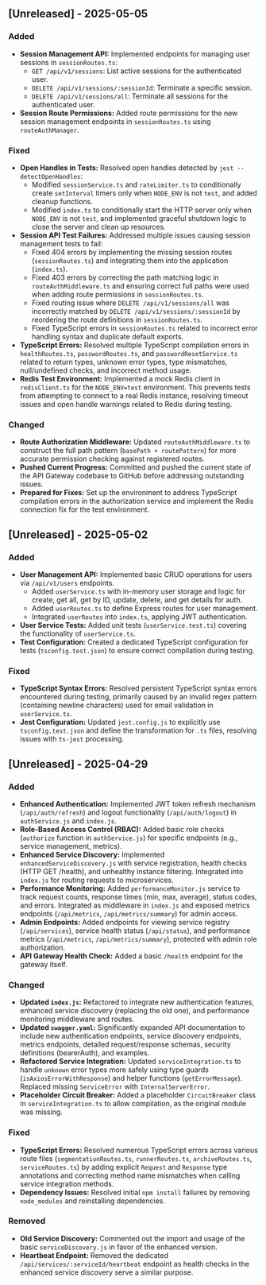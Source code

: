 ## [Unreleased] - 2025-05-05

### Added
- **Session Management API:** Implemented endpoints for managing user sessions in `sessionRoutes.ts`:
  - `GET /api/v1/sessions`: List active sessions for the authenticated user.
  - `DELETE /api/v1/sessions/:sessionId`: Terminate a specific session.
  - `DELETE /api/v1/sessions/all`: Terminate all sessions for the authenticated user.
- **Session Route Permissions:** Added route permissions for the new session management endpoints in `sessionRoutes.ts` using `routeAuthManager`.

### Fixed
- **Open Handles in Tests:** Resolved open handles detected by `jest --detectOpenHandles`:
  - Modified `sessionService.ts` and `rateLimiter.ts` to conditionally create `setInterval` timers only when `NODE_ENV` is not `test`, and added cleanup functions.
  - Modified `index.ts` to conditionally start the HTTP server only when `NODE_ENV` is not `test`, and implemented graceful shutdown logic to close the server and clean up resources.
- **Session API Test Failures:** Addressed multiple issues causing session management tests to fail:
  - Fixed 404 errors by implementing the missing session routes (`sessionRoutes.ts`) and integrating them into the application (`index.ts`).
  - Fixed 403 errors by correcting the path matching logic in `routeAuthMiddleware.ts` and ensuring correct full paths were used when adding route permissions in `sessionRoutes.ts`.
  - Fixed routing issue where `DELETE /api/v1/sessions/all` was incorrectly matched by `DELETE /api/v1/sessions/:sessionId` by reordering the route definitions in `sessionRoutes.ts`.
  - Fixed TypeScript errors in `sessionRoutes.ts` related to incorrect error handling syntax and duplicate default exports.
- **TypeScript Errors:** Resolved multiple TypeScript compilation errors in `healthRoutes.ts`, `passwordRoutes.ts`, and `passwordResetService.ts` related to return types, unknown error types, type mismatches, null/undefined checks, and incorrect method usage.
- **Redis Test Environment:** Implemented a mock Redis client in `redisClient.ts` for the `NODE_ENV=test` environment. This prevents tests from attempting to connect to a real Redis instance, resolving timeout issues and open handle warnings related to Redis during testing.

### Changed
- **Route Authorization Middleware:** Updated `routeAuthMiddleware.ts` to construct the full path pattern (`basePath + routePattern`) for more accurate permission checking against registered routes.
- **Pushed Current Progress:** Committed and pushed the current state of the API Gateway codebase to GitHub before addressing outstanding issues.
- **Prepared for Fixes:** Set up the environment to address TypeScript compilation errors in the authorization service and implement the Redis connection fix for the test environment.

## [Unreleased] - 2025-05-02

### Added
- **User Management API:** Implemented basic CRUD operations for users via `/api/v1/users` endpoints.
  - Added `userService.ts` with in-memory user storage and logic for create, get all, get by ID, update, delete, and get details for auth.
  - Added `userRoutes.ts` to define Express routes for user management.
  - Integrated `userRoutes` into `index.ts`, applying JWT authentication.
- **User Service Tests:** Added unit tests (`userService.test.ts`) covering the functionality of `userService.ts`.
- **Test Configuration:** Created a dedicated TypeScript configuration for tests (`tsconfig.test.json`) to ensure correct compilation during testing.

### Fixed
- **TypeScript Syntax Errors:** Resolved persistent TypeScript syntax errors encountered during testing, primarily caused by an invalid regex pattern (containing newline characters) used for email validation in `userService.ts`.
- **Jest Configuration:** Updated `jest.config.js` to explicitly use `tsconfig.test.json` and define the transformation for `.ts` files, resolving issues with `ts-jest` processing.

## [Unreleased] - 2025-04-29

### Added
- **Enhanced Authentication:** Implemented JWT token refresh mechanism (`/api/auth/refresh`) and logout functionality (`/api/auth/logout`) in `authService.js` and `index.js`.
- **Role-Based Access Control (RBAC):** Added basic role checks (`authorize` function in `authService.js`) for specific endpoints (e.g., service management, metrics).
- **Enhanced Service Discovery:** Implemented `enhancedServiceDiscovery.js` with service registration, health checks (HTTP GET /health), and unhealthy instance filtering. Integrated into `index.js` for routing requests to microservices.
- **Performance Monitoring:** Added `performanceMonitor.js` service to track request counts, response times (min, max, average), status codes, and errors. Integrated as middleware in `index.js` and exposed metrics endpoints (`/api/metrics`, `/api/metrics/summary`) for admin access.
- **Admin Endpoints:** Added endpoints for viewing service registry (`/api/services`), service health status (`/api/status`), and performance metrics (`/api/metrics`, `/api/metrics/summary`), protected with admin role authorization.
- **API Gateway Health Check:** Added a basic `/health` endpoint for the gateway itself.

### Changed
- **Updated `index.js`:** Refactored to integrate new authentication features, enhanced service discovery (replacing the old one), and performance monitoring middleware and routes.
- **Updated `swagger.yaml`:** Significantly expanded API documentation to include new authentication endpoints, service discovery endpoints, metrics endpoints, detailed request/response schemas, security definitions (bearerAuth), and examples.
- **Refactored Service Integration:** Updated `serviceIntegration.ts` to handle `unknown` error types more safely using type guards (`isAxiosErrorWithResponse`) and helper functions (`getErrorMessage`). Replaced missing `ServiceError` with `InternalServerError`.
- **Placeholder Circuit Breaker:** Added a placeholder `CircuitBreaker` class in `serviceIntegration.ts` to allow compilation, as the original module was missing.

### Fixed
- **TypeScript Errors:** Resolved numerous TypeScript errors across various route files (`segmentationRoutes.ts`, `runnerRoutes.ts`, `archiveRoutes.ts`, `serviceRoutes.ts`) by adding explicit `Request` and `Response` type annotations and correcting method name mismatches when calling service integration methods.
- **Dependency Issues:** Resolved initial `npm install` failures by removing `node_modules` and reinstalling dependencies.

### Removed
- **Old Service Discovery:** Commented out the import and usage of the basic `serviceDiscovery.js` in favor of the enhanced version.
- **Heartbeat Endpoint:** Removed the dedicated `/api/services/:serviceId/heartbeat` endpoint as health checks in the enhanced service discovery serve a similar purpose.



